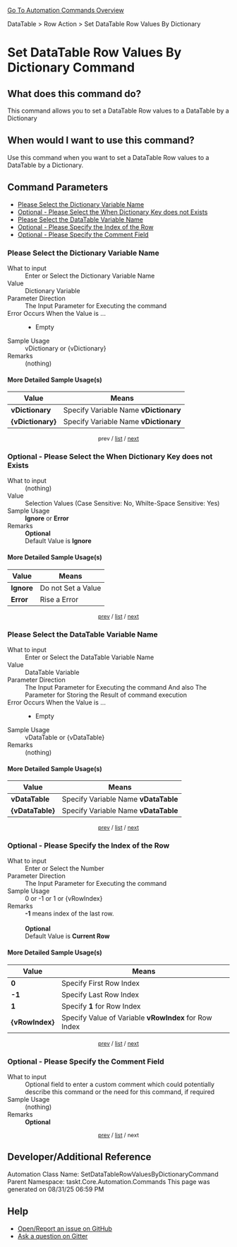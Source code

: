 <!--TITLE: Set DataTable Row Values By Dictionary Command -->
<!-- SUBTITLE: a command in the DataTable group. -->
[Go To Automation Commands Overview](/automation-commands.md)


DataTable &gt; Row Action &gt; Set DataTable Row Values By Dictionary


# Set DataTable Row Values By Dictionary Command


## What does this command do?
This command allows you to set a DataTable Row values to a DataTable by a Dictionary


## When would I want to use this command?
Use this command when you want to set a DataTable Row values to a DataTable by a Dictionary.


<a id="param_list"></a>
## Command Parameters
- [Please Select the Dictionary Variable Name](#param_0)
- [Optional - Please Select the When Dictionary Key does not Exists](#param_1)
- [Please Select the DataTable Variable Name](#param_2)
- [Optional - Please Specify the Index of the Row](#param_3)
- [Optional - Please Specify the Comment Field](#param_4)


<a id="param_0"></a>
### Please Select the Dictionary Variable Name


<dl>
<dt>What to input</dt><dd>Enter or Select the Dictionary Variable Name</dd>
<dt>Value</dt><dd>Dictionary Variable</dd>
<dt>Parameter Direction</dt><dd>The Input Parameter for Executing the command</dd>
<dt>Error Occurs When the Value is ...</dt><dd><ul>
<li>Empty</li>
</ul></dd>
<dt>Sample Usage</dt><dd>vDictionary or {vDictionary}</dd>
<dt>Remarks</dt><dd>(nothing)</dd>
</dl>




#### More Detailed Sample Usage(s)
| Value | Means |
|---|---|
| <strong>vDictionary</strong> | Specify Variable Name **vDictionary** |
| <strong>{vDictionary}</strong> | Specify Variable Name **vDictionary** |


<div style="font-size: 90%; text-align: center">


prev / [list](#param_list) / [next](#param_1)


</div>


<a id="param_1"></a>
### Optional - Please Select the When Dictionary Key does not Exists


<dl>
<dt>What to input</dt><dd>(nothing)</dd>
<dt>Value</dt><dd>Selection Values (Case Sensitive: No, Whilte-Space Sensitive: Yes)</dd>
<dt>Sample Usage</dt><dd><strong>Ignore</strong> or  <strong>Error</strong></dd>
<dt>Remarks</dt><dd><strong>Optional</strong><br>Default Value is <strong>Ignore</strong></dd>
</dl>




#### More Detailed Sample Usage(s)
| Value | Means |
|---|---|
| <strong>Ignore</strong> | Do not Set a Value |
| <strong>Error</strong> | Rise a Error |


<div style="font-size: 90%; text-align: center">


[prev](#param_1) / [list](#param_list) / [next](#param_2)


</div>


<a id="param_2"></a>
### Please Select the DataTable Variable Name


<dl>
<dt>What to input</dt><dd>Enter or Select the DataTable Variable Name</dd>
<dt>Value</dt><dd>DataTable Variable</dd>
<dt>Parameter Direction</dt><dd>The Input Parameter for Executing the command And also The Parameter for Storing the Result of command execution</dd>
<dt>Error Occurs When the Value is ...</dt><dd><ul>
<li>Empty</li>
</ul></dd>
<dt>Sample Usage</dt><dd>vDataTable or {vDataTable}</dd>
<dt>Remarks</dt><dd>(nothing)</dd>
</dl>




#### More Detailed Sample Usage(s)
| Value | Means |
|---|---|
| <strong>vDataTable</strong> | Specify Variable Name **vDataTable** |
| <strong>{vDataTable}</strong> | Specify Variable Name **vDataTable** |


<div style="font-size: 90%; text-align: center">


[prev](#param_2) / [list](#param_list) / [next](#param_3)


</div>


<a id="param_3"></a>
### Optional - Please Specify the Index of the Row


<dl>
<dt>What to input</dt><dd>Enter or Select the Number</dd>
<dt>Parameter Direction</dt><dd>The Input Parameter for Executing the command</dd>
<dt>Sample Usage</dt><dd>0 or -1 or 1 or {vRowIndex}</dd>
<dt>Remarks</dt><dd><strong>-1</strong> means index of the last row.<br><br>
<strong>Optional</strong><br>Default Value is <strong>Current Row</strong></dd>
</dl>




#### More Detailed Sample Usage(s)
| Value | Means |
|---|---|
| <strong>0</strong> | Specify First Row Index |
| <strong>-1</strong> | Specify Last Row Index |
| <strong>1</strong> | Specify **1** for Row Index |
| <strong>{vRowIndex}</strong> | Specify Value of Variable **vRowIndex** for Row Index |


<div style="font-size: 90%; text-align: center">


[prev](#param_3) / [list](#param_list) / [next](#param_4)


</div>


<a id="param_4"></a>
### Optional - Please Specify the Comment Field


<dl>
<dt>What to input</dt><dd>Optional field to enter a custom comment which could potentially describe this command or the need for this command, if required</dd>
<dt>Sample Usage</dt><dd>(nothing)</dd>
<dt>Remarks</dt><dd><strong>Optional</strong><br></dd>
</dl>




<div style="font-size: 90%; text-align: center">


[prev](#param_4) / [list](#param_list) / next


</div>


## Developer/Additional Reference
Automation Class Name: SetDataTableRowValuesByDictionaryCommand
Parent Namespace: taskt.Core.Automation.Commands
This page was generated on 08/31/25 06:59 PM


## Help
- [Open/Report an issue on GitHub](https://github.com/rcktrncn/taskt/issues/new)
- [Ask a question on Gitter](https://gitter.im/taskt-rpa/Lobby)
